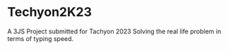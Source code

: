 # Techyon2K23
A 3JS Project submitted for Tachyon 2023
Solving the real life problem in terms of typing speed.
